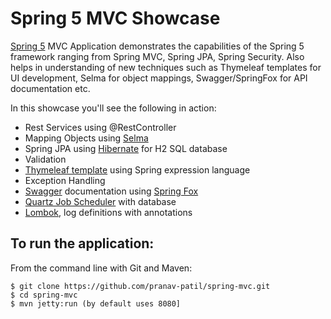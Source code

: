 # Spring 5 MVC Showcase
[Spring 5](https://docs.spring.io/spring/docs/current/spring-framework-reference/index.html) MVC Application demonstrates the capabilities of the Spring 5 framework ranging from Spring MVC, Spring JPA, Spring Security.
Also helps in understanding of new techniques such as Thymeleaf templates for UI development, Selma for object mappings, Swagger/SpringFox for API documentation etc.

In this showcase you'll see the following in action:

* Rest Services using @RestController
* Mapping Objects using [Selma](http://www.selma-java.org/)
* Spring JPA using [Hibernate](https://docs.jboss.org/hibernate/orm/5.0/manual/en-US/html/index.html) for H2 SQL database
* Validation
* [Thymeleaf template](http://www.thymeleaf.org) using Spring expression language
* Exception Handling
* [Swagger](https://swagger.io/) documentation using [Spring Fox](http://springfox.github.io/springfox/docs/snapshot)
* [Quartz Job Scheduler](http://www.quartz-scheduler.org/) with database
* [Lombok](https://projectlombok.org/), log definitions with annotations

To run the application:
-------------------
From the command line with Git and Maven:

    $ git clone https://github.com/pranav-patil/spring-mvc.git
    $ cd spring-mvc
    $ mvn jetty:run (by default uses 8080]
